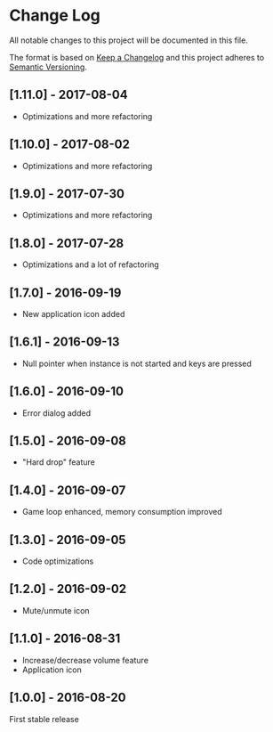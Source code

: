 # Change Log

All notable changes to this project will be documented in this file.

The format is based on [Keep a Changelog](http://keepachangelog.com/) and this project adheres to [Semantic Versioning](http://semver.org/).

## [1.11.0] - 2017-08-04

- Optimizations and more refactoring

## [1.10.0] - 2017-08-02

- Optimizations and more refactoring

## [1.9.0] - 2017-07-30

- Optimizations and more refactoring

## [1.8.0] - 2017-07-28

- Optimizations and a lot of refactoring

## [1.7.0] - 2016-09-19

- New application icon added

## [1.6.1] - 2016-09-13

- Null pointer when instance is not started and keys are pressed

## [1.6.0] - 2016-09-10

- Error dialog added

## [1.5.0] - 2016-09-08

- "Hard drop" feature

## [1.4.0] - 2016-09-07

- Game loop enhanced, memory consumption improved

## [1.3.0] - 2016-09-05

- Code optimizations

## [1.2.0] - 2016-09-02

- Mute/unmute icon

## [1.1.0] - 2016-08-31

- Increase/decrease volume feature
- Application icon

## [1.0.0] - 2016-08-20

First stable release

